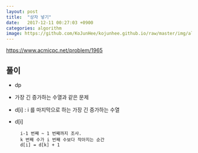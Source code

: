 ```yaml
---
layout: post
title:  "상자 넣기"
date:   2017-12-11 00:27:03 +0900
categories: algorithm
image: https://github.com/KoJunHee/kojunhee.github.io/raw/master/img/algorithm.png
---
```


<https://www.acmicpc.net/problem/1965>

## 풀이

- dp
- 가장 긴 증가하는 수열과 같은 문제 
- d[i] : i 를 마지막으로 하는 가장 긴 증가하는 수열
- d[i]

		i-1 번째 ~ 1 번째까지 조사.
		k 번째 수가 i 번째 수보다 작아지는 순간
		d[i] = d[k] + 1
	
